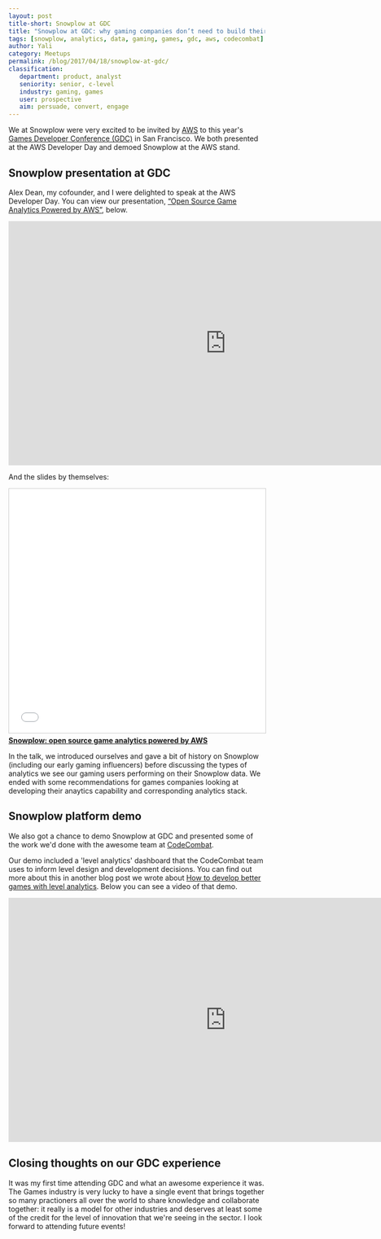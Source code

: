 ```yaml
---
layout: post
title-short: Snowplow at GDC
title: "Snowplow at GDC: why gaming companies don’t need to build their own event data pipeline"
tags: [snowplow, analytics, data, gaming, games, gdc, aws, codecombat]
author: Yali
category: Meetups
permalink: /blog/2017/04/18/snowplow-at-gdc/
classification:
   department: product, analyst
   seniority: senior, c-level
   industry: gaming, games
   user: prospective
   aim: persuade, convert, engage
---
```


We at Snowplow were very excited to be invited by [AWS](https://aws.amazon.com/) to this year's [Games Developer Conference (GDC)](http://www.gdconf.com/) in San Francisco. We both presented at the AWS Developer Day and demoed Snowplow at the AWS stand.

## Snowplow presentation at GDC
Alex  Dean, my cofounder, and I were delighted to speak at the AWS Developer Day. You can view our presentation, [“Open Source Game Analytics Powered by AWS”](http://schedule.gdconf.com/session/open-source-game-analytics-powered-by-aws-presented-by-amazon), below.

<div class="iframe-container">
	<iframe width="854" height="480" src="https://www.youtube.com/embed/6Zmv5LgpjGY" frameborder="0" allowfullscreen></iframe>
</div>

And the slides by themselves:

<div class="iframe-container">
	<iframe src="//www.slideshare.net/slideshow/embed_code/key/ZjHJsoJ2TQexw" width="854" height="480" frameborder="0" marginwidth="0" marginheight="0" scrolling="no" style="border:1px solid #CCC; border-width:1px; margin-bottom:5px; max-width: 100%;" allowfullscreen> </iframe>
</div>

<div style="margin-bottom:5px"> <strong> <a href="//www.slideshare.net/ggaviani/snowplow-open-source-game-analytics-powered-by-aws" title="Snowplow: open source game analytics powered by AWS" target="_blank">Snowplow: open source game analytics powered by AWS</a> </strong> </div>

<!--more-->

In the talk, we introduced ourselves and gave a bit of history on Snowplow (including our early gaming influencers) before discussing the types of analytics we see our gaming users performing on their Snowplow data. We ended with some recommendations for games companies looking at developing their anaytics capability and corresponding analytics stack.

## Snowplow platform demo

We also got a chance to demo Snowplow at GDC and presented some of the work we'd done with the awesome team at [CodeCombat][codecombat].

Our demo included a 'level analytics' dashboard that the CodeCombat team uses to inform level design and development decisions. You can find out more about this in another blog post we wrote about [How to develop better games with level analytics](http://snowplowanalytics.com/blog/2017/04/12/how-to-develop-better-games-with-level-analytics/). Below you can see a video of that demo.

<div class="iframe-container">
	<iframe width="854" height="480" src="https://www.youtube.com/embed/2d1PlOixj_E" frameborder="0" allowfullscreen></iframe>
</div>

## Closing thoughts on our GDC experience

It was my first time attending GDC and what an awesome experience it was. The Games industry is very lucky to have a single event that brings together so many practioners all over the world to share knowledge and collaborate together: it really is a model for other industries and deserves at least some of the credit for the level of innovation that we're seeing in the sector. I look forward to attending future events!


[codecombat]: https://codecombat.com/
